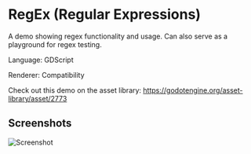 # RegEx (Regular Expressions)

A demo showing regex functionality and usage.
Can also serve as a playground for regex testing.

Language: GDScript

Renderer: Compatibility

Check out this demo on the asset library: https://godotengine.org/asset-library/asset/2773

## Screenshots

![Screenshot](screenshots/regex.webp)
